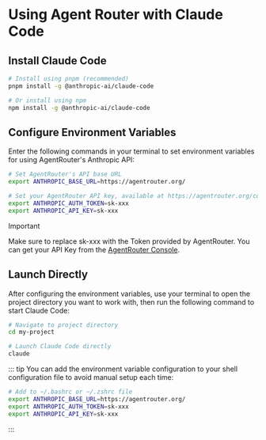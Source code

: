 # Using Agent Router with Claude Code

## Install Claude Code

```bash
# Install using pnpm (recommended)
pnpm install -g @anthropic-ai/claude-code

# Or install using npm
npm install -g @anthropic-ai/claude-code
```

## Configure Environment Variables

Enter the following commands in your terminal to set environment variables for using AgentRouter's Anthropic API:

```bash
# Set AgentRouter's API base URL
export ANTHROPIC_BASE_URL=https://agentrouter.org/

# Set your AgentRouter API key, available at https://agentrouter.org/console/token
export ANTHROPIC_AUTH_TOKEN=sk-xxx
export ANTHROPIC_API_KEY=sk-xxx
```

> [!IMPORTANT]
> Make sure to replace sk-xxx with the Token provided by AgentRouter. You can get your API Key from the [AgentRouter Console](https://agentrouter.org/console/token).


## Launch Directly

After configuring the environment variables, use your terminal to open the project directory you want to work with, then run the following command to start Claude Code:

```bash
# Navigate to project directory
cd my-project

# Launch Claude Code directly
claude
```

::: tip
You can add the environment variable configuration to your shell configuration file to avoid manual setup each time:

```bash
# Add to ~/.bashrc or ~/.zshrc file
export ANTHROPIC_BASE_URL=https://agentrouter.org/
export ANTHROPIC_AUTH_TOKEN=sk-xxx
export ANTHROPIC_API_KEY=sk-xxx
```

:::

